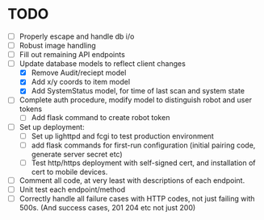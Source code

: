 TODO
====

- [ ] Properly escape and handle db i/o
- [ ] Robust image handling
- [ ] Fill out remaining API endpoints
- [ ] Update database models to reflect client changes
  - [x] Remove Audit/reciept model
  - [x] Add x/y coords to item model
  - [x] Add SystemStatus model, for time of last scan and system state
- [ ] Complete auth procedure, modify model to distinguish robot and user tokens
  - [ ] Add flask command to create robot token
- [ ] Set up deployment:
  - [ ] Set up lighttpd and fcgi to test production environment
  - [ ] add flask commands for first-run configuration (initial pairing code, generate server secret etc)
  - [ ] Test http/https deployment with self-signed cert, and installation of cert to mobile devices.
- [ ] Comment all code, at very least with descriptions of each endpoint.
- [ ] Unit test each endpoint/method
- [ ] Correctly handle all failure cases with HTTP codes, not just failing with 500s. (And success cases, 201 204 etc not just 200)

